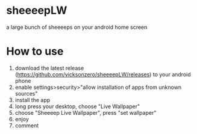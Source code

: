 sheeeepLW
=========

a large bunch of sheeeeps on your android home screen

How to use
==========

1. download the latest release (https://github.com/vicksonzero/sheeeepLW/releases) to your android phone
2. enable settings>security>"allow installation of apps from unknown sources"
3. install the app
4. long press your desktop, choose "Live Wallpaper"
5. choose "Sheeeep Live Wallpaper", press "set wallpaper"
6. enjoy
7. comment
